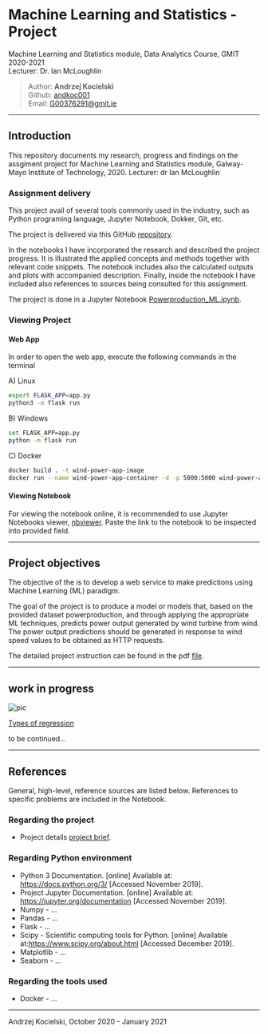 # Machine Learning and Statistics - Project

Machine Learning and Statistics module, Data Analytics Course, GMIT 2020-2021  
Lecturer: Dr. Ian McLoughlin

>Author: **Andrzej Kocielski**  
>Github: [andkoc001](https://github.com/andkoc001/)  
>Email: G00376291@gmit.ie

___

## Introduction

This repository documents my research, progress and findings on the assgiment project for Machine Learning and Statistics module, Galway-Mayo Institute of Technology, 2020. Lecturer: dr Ian McLoughlin

### Assignment delivery

This project avail of several tools commonly used in the industry, such as Python programing language, Jupyter Notebook, Dokker, Git, etc.

The project is delivered via this GitHub [repository](https://github.com/andkoc001/Machine-Learning-and-Statistics.git).

In the notebooks I have incorporated the research and described the project progress. It is illustrated the applied concepts and methods together with relevant code snippets. The notebook includes also the calculated outputs and plots with accompanied description. Finally, inside the notebook I have included also references to sources being consulted for this assignment.

The project is done in a Jupyter Notebook [Powerproduction_ML.ipynb](https://github.com/andkoc001/data_synthesis/blob/master/Powerproduction_ML.ipynb).

### Viewing Project

#### Web App

In order to open the web app, execute the following commands in the terminal

A) Linux

```bash
export FLASK_APP=app.py
python3 -m flask run
```

B) Windows

```bash
set FLASK_APP=app.py
python -m flask run
```

C) Docker

```bash
docker build . -t wind-power-app-image
docker run --name wind-power-app-container -d -p 5000:5000 wind-power-app-image
```

#### Viewing Notebook

For viewing the notebook online, it is recommended to use Jupyter Notebooks viewer, [nbviewer](https://nbviewer.jupyter.org/). Paste the link to the notebook to be inspected into provided field.

___

## Project objectives

The objective of the is to develop a web service to make predictions using Machine Learning (ML) paradigm.

The goal of the project is to produce a model or models that, based on the provided dataset powerproduction, and through applying the appropriate ML techniques, predicts power output generated by wind turbine from wind. The power output predictions should be generated in response to wind speed values to be obtained as HTTP requests.

The detailed project instruction can be found in the pdf [file](https://github.com/andkoc001/Machine-Learning-and-Statistics-Project/blob/main/assessment.pdf).

___

## work in progress

![pic](https://storage.ning.com/topology/rest/1.0/file/get/952937562?profile=RESIZE_710x)

[Types of regression](https://www.datasciencecentral.com/profiles/blogs/3-types-of-regression-in-one-picture-baba-png)

to be continued...
___

## References

General, high-level, reference sources are listed below. References to specific problems are included in the Notebook.

### Regarding the project

- Project details [project brief](https://github.com/andkoc001/Machine-Learning-and-Statistics/blob/main/assessment.pdf).

### Regarding Python environment

- Python 3 Documentation. [online] Available at: <https://docs.python.org/3/> [Accessed November 2019].
- Project Jupyter Documentation. [online] Available at: <https://jupyter.org/documentation> [Accessed November 2019].
- Numpy - ...
- Pandas - ...
- Flask - ...
- Scipy - Scientific computing tools for Python.  [online] Available at:<https://www.scipy.org/about.html> [Accessed December 2019].
- Matplotlib - ...
- Seaborn - ...

### Regarding the tools used

- Docker - ...

___

Andrzej Kocielski, October 2020 - January 2021
